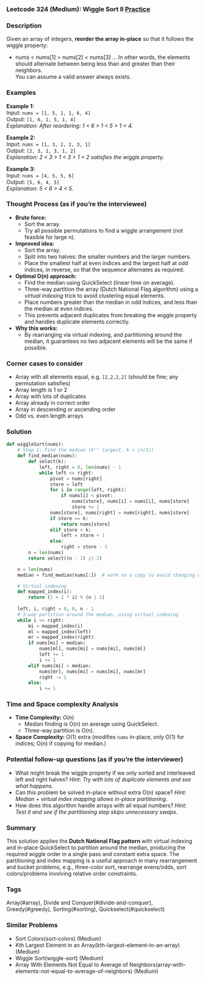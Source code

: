 ### Leetcode 324 (Medium): Wiggle Sort II [Practice](https://leetcode.com/problems/wiggle-sort-ii)

### Description  
Given an array of integers, **reorder the array in-place** so that it follows the wiggle property:  
- nums < nums[1] > nums[2] < nums[3] ...
In other words, the elements should alternate between being less than and greater than their neighbors.  
You can assume a valid answer always exists.

### Examples  

**Example 1:**  
Input: `nums = [1, 5, 1, 1, 6, 4]`  
Output: `[1, 6, 1, 5, 1, 4]`  
*Explanation: After reordering: 1 < 6 > 1 < 5 > 1 < 4.*

**Example 2:**  
Input: `nums = [1, 3, 2, 2, 3, 1]`  
Output: `[2, 3, 1, 3, 1, 2]`  
*Explanation: 2 < 3 > 1 < 3 > 1 < 2 satisfies the wiggle property.*

**Example 3:**  
Input: `nums = [4, 5, 5, 6]`  
Output: `[5, 6, 4, 5]`  
*Explanation: 5 < 6 > 4 < 5.*

### Thought Process (as if you’re the interviewee)  
- **Brute force:**  
  - Sort the array.
  - Try all possible permutations to find a wiggle arrangement (not feasible for large n).
- **Improved idea:**  
  - Sort the array.  
  - Split into two halves: the smaller numbers and the larger numbers.
  - Place the smallest half at even indices and the largest half at odd indices, in reverse, so that the sequence alternates as required.
- **Optimal O(n) approach:**  
  - Find the median using QuickSelect (linear time on average).
  - Three-way partition the array (Dutch National Flag algorithm) using a *virtual indexing* trick to avoid clustering equal elements.
  - Place numbers greater than the median in odd indices, and less than the median at even indices.
  - This prevents adjacent duplicates from breaking the wiggle property and handles duplicate elements correctly.
- **Why this works:**  
  - By rearranging via virtual indexing, and partitioning around the median, it guarantees no two adjacent elements will be the same if possible.

### Corner cases to consider  
- Array with all elements equal, e.g. `[2,2,2,2]` (should be fine; any permutation satisfies)
- Array length is 1 or 2
- Array with lots of duplicates
- Array already in correct order
- Array in descending or ascending order
- Odd vs. even length arrays

### Solution

```python
def wiggleSort(nums):
    # Step 1: Find the median (kᵗʰ largest, k = ⌊n/2⌋)
    def find_median(nums):
        def select(k):
            left, right = 0, len(nums) - 1
            while left <= right:
                pivot = nums[right]
                store = left
                for i in range(left, right):
                    if nums[i] < pivot:
                        nums[store], nums[i] = nums[i], nums[store]
                        store += 1
                nums[store], nums[right] = nums[right], nums[store]
                if store == k:
                    return nums[store]
                elif store < k:
                    left = store + 1
                else:
                    right = store - 1
        n = len(nums)
        return select((n - 1) // 2)

    n = len(nums)
    median = find_median(nums[:])  # work on a copy to avoid changing nums early

    # Virtual indexing
    def mapped_index(i):
        return (1 + 2 * i) % (n | 1)
    
    left, i, right = 0, 0, n - 1
    # 3-way partition around the median, using virtual indexing
    while i <= right:
        mi = mapped_index(i)
        ml = mapped_index(left)
        mr = mapped_index(right)
        if nums[mi] > median:
            nums[ml], nums[mi] = nums[mi], nums[ml]
            left += 1
            i += 1
        elif nums[mi] < median:
            nums[mr], nums[mi] = nums[mi], nums[mr]
            right -= 1
        else:
            i += 1
```

### Time and Space complexity Analysis  

- **Time Complexity:** O(n)
  - Median finding is O(n) on average using QuickSelect.
  - Three-way partition is O(n).
- **Space Complexity:** O(1) extra (modifies `nums` in-place, only O(1) for indices; O(n) if copying for median.)

### Potential follow-up questions (as if you’re the interviewer)  

- What might break the wiggle property if we only sorted and interleaved left and right halves?
  *Hint: Try with lots of duplicate elements and see what happens.*
- Can this problem be solved in-place without extra O(n) space?
  *Hint: Median + virtual index mapping allows in-place partitioning.*
- How does this algorithm handle arrays with all equal numbers?
  *Hint: Test it and see if the partitioning step skips unnecessary swaps.*

### Summary
This solution applies the **Dutch National Flag pattern** with virtual indexing and in-place QuickSelect to partition around the median, producing the required wiggle order in a single pass and constant extra space. The partitioning and index mapping is a useful approach in many rearrangement and bucket problems, e.g., three-color sort, rearrange evens/odds, sort colors/problems involving relative order constraints.

### Tags
Array(#array), Divide and Conquer(#divide-and-conquer), Greedy(#greedy), Sorting(#sorting), Quickselect(#quickselect)

### Similar Problems
- Sort Colors(sort-colors) (Medium)
- Kth Largest Element in an Array(kth-largest-element-in-an-array) (Medium)
- Wiggle Sort(wiggle-sort) (Medium)
- Array With Elements Not Equal to Average of Neighbors(array-with-elements-not-equal-to-average-of-neighbors) (Medium)